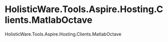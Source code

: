 # HolisticWare.Tools.Aspire.Hosting.Clients.MatlabOctave
HolisticWare.Tools.Aspire.Hosting.Clients.MatlabOctave
